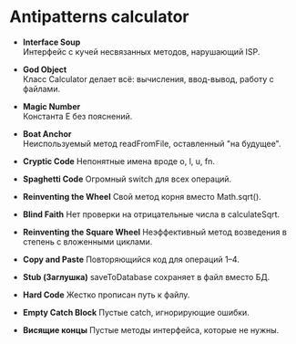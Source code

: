 # Antipatterns calculator
- **Interface Soup**  
Интерфейс с кучей несвязанных методов, нарушающий ISP.

- **God Object**  
Класс Calculator делает всё: вычисления, ввод-вывод, работу с файлами.

- **Magic Number**  
Константа E без пояснений.

- **Boat Anchor**  
Неиспользуемый метод readFromFile, оставленный "на будущее".

- **Cryptic Code**
Непонятные имена вроде o, l, u, fn.

- **Spaghetti Code**
Огромный switch для всех операций.

- **Reinventing the Wheel**
Свой метод корня вместо Math.sqrt().

- **Blind Faith**
Нет проверки на отрицательные числа в calculateSqrt.

- **Reinventing the Square Wheel**
Неэффективный метод возведения в степень с вложенными циклами.

- **Copy and Paste**
Повторяющийся код для операций 1–4.

- **Stub (Заглушка)**
saveToDatabase сохраняет в файл вместо БД.

- **Hard Code**
Жестко прописан путь к файлу.

- **Empty Catch Block**
Пустые catch, игнорирующие ошибки.

- **Висящие концы**
Пустые методы интерфейса, которые не нужны.
